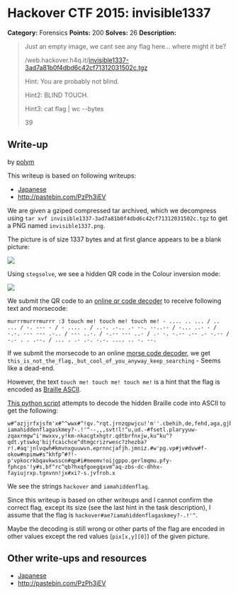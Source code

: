 # Hackover CTF 2015: invisible1337

**Category:** Forensics
**Points:** 200
**Solves:** 26
**Description:**

> Just an empty image, we cant see any flag here... where might it be?
> 
> /web.hackover.h4q.it/[invisible1337-3ad7a81b0f4dbd6c42cf71312031502c.tgz](./invisible1337-3ad7a81b0f4dbd6c42cf71312031502c.tgz)
> 
> Hint: You are probably not blind.
> 
> Hint2: BLIND TOUCH.
> 
> Hint3: cat flag | wc --bytes
> 
> 39


## Write-up

by [polym](https://github.com/abpolym)

This writeup is based on following writeups:

* [Japanese](http://encry1024.hatenablog.com/entry/2015/10/19/092015)
* <http://pastebin.com/PzPh3iEV>

We are given a gziped compressed tar archived, which we decompress using `tar xvf invisible1337-3ad7a81b0f4dbd6c42cf71312031502c.tgz` to get a PNG named `invisible1337.png`.

The picture is of size 1337 bytes and at first glance appears to be a blank picture:

![](./invisible1337.png)

Using `stegsolve`, we see a hidden QR code in the Colour inversion mode:

![](./stegsolve.bmp)

We submit the QR code to an [online qr code decoder](https://zxing.org/w/decode.jspx) to receive following text and morsecode:

    murrrmurrrmurrr :3 touch me! touch me! touch me! - .... .. ... / .. ... / -. --- - / - .... . / ..-. .-.. .- --. --..-- / -... ..- - / -.-. --- --- .-.. / --- ..-. / -.-- --- ..- / .- -. -.-- .-- .- -.-- / -.- . . .--. / ... . .- .-. -.-. .... .. -. --.

If we submit the morsecode to an online [morse code decoder](https://gc.de/gc/morse/), we get `this_is_not_the_flag,_but_cool_of_you_anyway_keep_searching` - Seems like a dead-end.

However, the text `touch me! touch me! touch me!` is a hint that the flag is encoded as [Braille ASCII](https://en.wikipedia.org/wiki/Braille_ASCII).

[This python script](./invisible1337.py) attempts to decode the hidden Braille code into ASCII to get the following:

    w#^azjjrfxjsfm'x#^^wwx#^!qv.^rqt.jrnzqpwjcu!'m''.cbehih,de,fehd,aga,gjbchebhackover#ae?iamahiddenflagaskmey?-.!'^--,,,svt!l!^u,ud.-#fsetl.plaryyuw-zqaxrmgw^i'mwxxv,y!km-nkacgtxhgtr.qdtbrfnxjw,ku^ku^?qdt.ytswkq'bijfcaichce^dtmgcrizrwesc?zhezba?r!.#aq'jnlvqwh#kmvnxguuwvn.eprnncjafjh.jmniz.#w'pg.vp#jv#dvw#f-okow#npimw#s^khfp^#?!-p'vpkocrkbqavkwsscn#qp#i#meemv!oijgppo.gerlmqmu.pfy-fphcps'!y#s,bf^rc^qb?hxqfgoegqxvm^aq-zbs-dc-dhhx-fayiujrxp.tgnvnn!jx#xi?-s.jvfroh.x

We see the strings `hackover` and `iamahiddenflag`.

Since this writeup is based on other writeups and I cannot confirm the correct flag, except its size (see the last hint in the task description), I assume that the flag is `hackover#ae?iamahiddenflagaskmey?-.!'^`.

Maybe the decoding is still wrong or other parts of the flag are encoded in other values except the red values (`pix[x,y][0]`) of the given picture.

## Other write-ups and resources

* [Japanese](http://encry1024.hatenablog.com/entry/2015/10/19/092015)
* <http://pastebin.com/PzPh3iEV>
